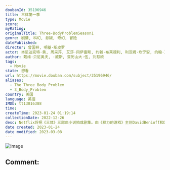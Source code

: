 ```yaml
---
doubanId: 35196946
title: 三体第一季
type: Movie
score: 
myRating: 
originalTitle: Three-BodyProblemSeason1
genre: 剧情, 科幻, 悬疑, 奇幻, 冒险
datePublished: 
director: 曾国祥, 明基·斯皮罗
actor: 本尼迪克特·黄, 周采芹, 艾莎·冈萨雷斯, 约翰·布莱德利, 利亚姆·坎宁安, 约翰·艾德坡, undefined, 玛洛·凯丽, 艾利克斯·夏普, undefined, 沙莫·阿斯玛尼, 乔纳森·普雷斯, 赵家玲, 本·施耐泽, 伊芙·雷德利, undefined, undefined, 埃德蒙德·金斯利, 袁罗素, 凯恩·艾登
author: 戴维·贝尼奥夫, ·威斯, 亚历山大·伍, 刘慈欣
tags:
  - Movie
state: 想看
url: https://movie.douban.com/subject/35196946/
aliases:
  - The_Three_Body_Problem
  - 3_Body_Problem
country: 美国
language: 英语
IMDb: tt13016388
time: 
createTime: 2023-01-24 01:19:14
collectionDate: 2022-12-26
desc: Netflix将把《三体》三部曲小说拍成剧集。由《权力的游戏》主创DavidBenioff和D.B.Weiss携手《极地恶灵》第2季运作人AlexanderWoo打造，原作者刘慈欣和英文翻译者刘...
date created: 2023-01-24
date modified: 2023-03-08
---
```


![image](p2885006319.jpg)

Comment:
---
